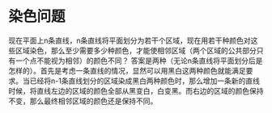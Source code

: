 # 染色问题

现在平面上n条直线，n条直线将平面划分为若干个区域，现在用若干种颜色对这些区域染色，那么至少需要多少种颜色，才能使相邻区域（两个区域的公共部分只有一个点不能视为相邻）的颜色不同？
答案是两种（无论n条直线将平面划分后是怎样的）。首先是考虑一条直线的情况，显然可以用黑白这两种颜色就能满足要求。当已经将n-1条直线划分的区域染成黑白两种颜色时，那么增加一条新的直线时候，将直线左边的区域的颜色全部从黑变白，白变黑。而右边的区域的颜色保持不变，那么最终相邻区域的颜色还是保持不同。